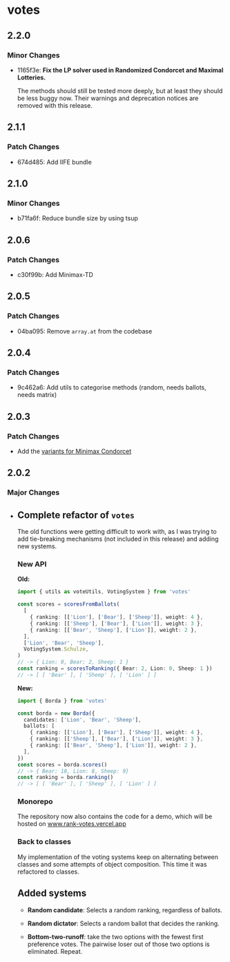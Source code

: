 # votes

## 2.2.0

### Minor Changes

- 1165f3e: **Fix the LP solver used in Randomized Condorcet and Maximal
  Lotteries.**

  The methods should still be tested more deeply, but at least they should be
  less buggy now. Their warnings and deprecation notices are removed with this
  release.

## 2.1.1

### Patch Changes

- 674d485: Add IIFE bundle

## 2.1.0

### Minor Changes

- b71fa6f: Reduce bundle size by using tsup

## 2.0.6

### Patch Changes

- c30f99b: Add Minimax-TD

## 2.0.5

### Patch Changes

- 04ba095: Remove `array.at` from the codebase

## 2.0.4

### Patch Changes

- 9c462a6: Add utils to categorise methods (random, needs ballots, needs matrix)

## 2.0.3

### Patch Changes

- Add the
  [variants for Minimax Condorcet](https://en.wikipedia.org/wiki/Minimax_Condorcet_method#Variants_of_the_pairwise_score)

## 2.0.2

### Major Changes

- ## Complete refactor of `votes`

  The old functions were getting difficult to work with, as I was trying to add
  tie-breaking mechanisms (not included in this release) and adding new systems.

  ### New API

  **Old:**

  ```typescript
  import { utils as voteUtils, VotingSystem } from 'votes'

  const scores = scoresFromBallots(
    [
      { ranking: [['Lion'], ['Bear'], ['Sheep']], weight: 4 },
      { ranking: [['Sheep'], ['Bear'], ['Lion']], weight: 3 },
      { ranking: [['Bear', 'Sheep'], ['Lion']], weight: 2 },
    ],
    ['Lion', 'Bear', 'Sheep'],
    VotingSystem.Schulze,
  )
  // -> { Lion: 0, Bear: 2, Sheep: 1 }
  const ranking = scoresToRanking({ Bear: 2, Lion: 0, Sheep: 1 })
  // -> [ [ 'Bear' ], [ 'Sheep' ], [ 'Lion' ] ]
  ```

  **New:**

  ```typescript
  import { Borda } from 'votes'

  const borda = new Borda({
    candidates: ['Lion', 'Bear', 'Sheep'],
    ballots: [
      { ranking: [['Lion'], ['Bear'], ['Sheep']], weight: 4 },
      { ranking: [['Sheep'], ['Bear'], ['Lion']], weight: 3 },
      { ranking: [['Bear', 'Sheep'], ['Lion']], weight: 2 },
    ],
  })
  const scores = borda.scores()
  // -> { Bear: 10, Lion: 8, Sheep: 9}
  const ranking = borda.ranking()
  // -> [ [ 'Bear' ], [ 'Sheep' ], [ 'Lion' ] ]
  ```

  ### Monorepo

  The repository now also contains the code for a demo, which will be hosted on
  www.rank-votes.vercel.app

  ### Back to classes

  My implementation of the voting systems keep on alternating between classes
  and some attempts of object composition. This time it was refactored to
  classes.

  ## Added systems

  - **Random candidate**: Selects a random ranking, regardless of ballots.

  - **Random dictator**: Selects a random ballot that decides the ranking.

  - **Bottom-two-runoff**: take the two options with the fewest first preference
    votes. The pairwise loser out of those two options is eliminated. Repeat.
